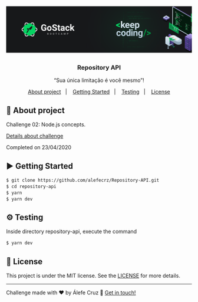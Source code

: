 <h1 align="center">
    <img alt="desafio2" src="assets/desafio2.png"/>
</h1>

<h3 align="center">
  Repository API
</h3>

<p align="center">“Sua única limitação é você mesmo”!</blockquote>

<p align="center">
  <a href="#rocket-about-project">About project</a>&nbsp;&nbsp;&nbsp;|&nbsp;&nbsp;&nbsp;
  <a href="#arrow_forward-getting-started">Getting Started</a>&nbsp;&nbsp;&nbsp;|&nbsp;&nbsp;&nbsp;
  <a href="#gear-testing">Testing</a>&nbsp;&nbsp;&nbsp;|&nbsp;&nbsp;&nbsp;
  <a href="#memo-license">License</a>
</p>

## :rocket: About project

Challenge 02: Node.js concepts.

[Details about challenge](https://github.com/Rocketseat/bootcamp-gostack-desafios/tree/master/desafio-conceitos-nodejs) 

Completed on 23/04/2020

## :arrow_forward: Getting Started

```sh
$ git clone https://github.com/alefecrz/Repository-API.git
$ cd repository-api
$ yarn
$ yarn dev
```

## :gear: Testing

Inside directory repository-api, execute the command

```sh
$ yarn dev
```


## :memo: License

This project is under the MIT license. See the [LICENSE](LICENSE.md) for more details.

---

Challenge made with ♥ by Álefe Cruz :wave: [Get in touch!](https://www.alefecruz.com/)

